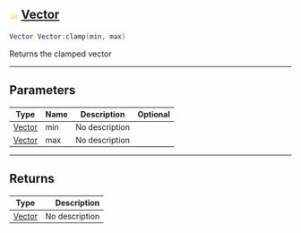 ## ![shared](.gitbook/assets/shared.png) [Vector](home/Vector)



```lua
Vector Vector:clamp(min, max)
```

Returns the clamped vector

------
## Parameters

| Type   | Name | Description | Optional |
| ------ | ---- | ----------- | -------: |
| [Vector](home/Vector) | min | No description |  |
| [Vector](home/Vector) | max | No description |  |

------
## Returns

| Type   | Description |
| ------ | ----------: |
| [Vector](home/Vector) | No description |

